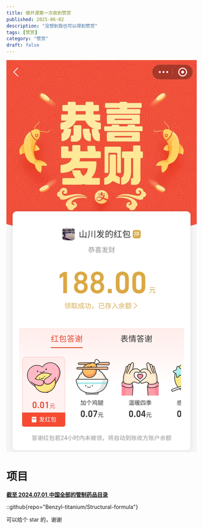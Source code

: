 ```yaml
---
title: 做开源第一次收到赞赏
published: 2025-06-02
description: "没想到我也可以得到赞赏"
tags: [赞赏]
category: "赞赏"
draft: false
---
```


![打赏](imgs/dashang.jpg)

# 项目

**[截至 2024.07.01,中国全部的管制药品目录](/posts/drug/structural-formula/)**

::github{repo="Benzyl-titanium/Structural-formula"}

可以给个 star 的，谢谢
